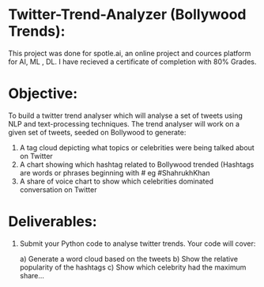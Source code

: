 # Twitter-Trend-Analyzer (Bollywood Trends):
   This project was done for spotle.ai, an online project and cources platform for AI, ML , DL. I have recieved a certificate of completion with 80% Grades.
   
# Objective:
   To build a twitter trend analyser which will analyse a set of tweets using NLP and text-processing techniques. The trend analyser will work on a given set of tweets, seeded on Bollywood to generate:
   
   1. A tag cloud depicting what topics or celebrities were being talked about on Twitter
   2. A chart showing which hashtag related to Bollywood trended (Hashtags are words or phrases beginning with # eg #ShahrukhKhan
   3. A share of voice chart to show which celebrities dominated conversation on Twitter
   
# Deliverables:

1) Submit your Python code to analyse twitter trends. Your code will cover:

    a) Generate a word cloud based on the tweets
    b) Show the relative popularity of the hashtags
    c) Show which celebrity had the maximum share...

